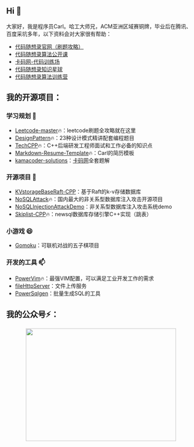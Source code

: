 ## Hi 👋

大家好，我是程序员Carl。哈工大师兄，ACM亚洲区域赛铜牌，毕业后在腾讯、百度采坑多年，以下资料会对大家很有帮助： 

* [代码随想录官网（刷题攻略）](https://www.programmercarl.com/)  
* [代码随想录算法公开课](https://www.bilibili.com/video/BV1fA4y1o715) 
* [卡码网-代码训练场](https://kamacoder.com/)
* [代码随想录知识星球](https://programmercarl.com/other/kstar.html)
* [代码随想录算法训练营](https://programmercarl.com/other/xunlianying.html)


## 我的开源项目：

### 学习规划 🌱
* [Leetcode-master](https://github.com/youngyangyang04/leetcode-master)🔥：leetcode刷题全攻略就在这里
* [DesignPattern](https://github.com/youngyangyang04/kama-DesignPattern)🔥：23种设计模式精讲配套编程题目
* [TechCPP](https://github.com/youngyangyang04/TechCPP)🔥：C++后端研发工程师面试和工作必备的知识点
* [Markdown-Resume-Template](https://github.com/youngyangyang04/Markdown-Resume-Template)🔥：Carl的简历模板
* [kamacoder-solutions](https://github.com/youngyangyang04/kamacoder-solutions)：[卡码网](https://kamacoder.com/)全套题解

### 开源项目 🔭
* [KVstorageBaseRaft-CPP](https://github.com/youngyangyang04/KVstorageBaseRaft-cpp)：基于Raft的k-v存储数据库
* [NoSQLAttack](https://github.com/youngyangyang04/NoSQLAttack)🔥：国内最大的非关系型数据库注入攻击开源项目
* [NoSQLInjectionAttackDemo](https://github.com/youngyangyang04/NoSQLInjectionAttackDemo)：非关系型数据库注入攻击系统demo 
* [Skiplist-CPP](https://github.com/youngyangyang04/Skiplist-CPP)🔥：newsql数据库存储引擎C++实现（跳表）

### 小游戏 😄
* [Gomoku](https://github.com/youngyangyang04/Gomoku)：可联机对战的五子棋项目

### 开发的工具 📫
* [PowerVim](https://github.com/youngyangyang04/PowerVim)🔥：最强VIM配置，可以满足工业开发工作的需求
* [fileHttpServer](https://github.com/youngyangyang04/fileHttpServer)：文件上传服务
* [PowerSqlgen](https://github.com/youngyangyang04/PowerSqlgen)：批量生成SQL的工具

## 我的公众号⚡：

<div align="center"><img src="https://code-thinking-1253855093.file.myqcloud.com/pics/20211026122841.png" data-img="1" width="400" height="300"></img></div>


<!--
### Hi there 👋
**youngyangyang04/youngyangyang04** is a ✨ _special_ ✨ repository because its `README.md` (this file) appears on your GitHub profile.

Here are some ideas to get you started:

- 🔭 I’m currently working on ...
- 🌱 I’m currently learning ...
- 👯 I’m looking to collaborate on ...
- 🤔 I’m looking for help with ...
- 💬 Ask me about ...
- 📫 How to reach me: ...
- 😄 Pronouns: ...
- ⚡ Fun fact: ...
-->

